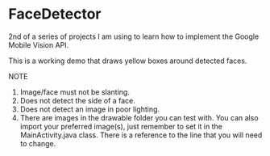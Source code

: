 # FaceDetector
2nd of a series of projects I am using to learn how to implement the Google Mobile Vision API.

This is a working demo that draws yellow boxes around detected faces.

NOTE
1. Image/face must not be slanting.
2. Does not detect the side of a face.
3. Does not detect an image in poor lighting.
4. There are images in the drawable folder you can test with. You can also import your preferred image(s), just remember to set it in the MainActivity.java class. There is a reference to the line that you will need to change.
